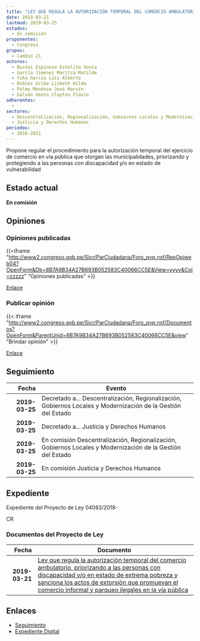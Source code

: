 ```yaml
---
title: "LEY QUE REGULA LA AUTORIZACIÓN TEMPORAL DEL COMERCIO AMBULATORIO, PRIORIZANDO A LAS PERSONAS CON DISCAPACIDAD Y/O EN ESTADO DE EXTREMA POBREZA Y SANCIONA LOS ACTOS DE EXTORSIÓN QUE PROMUEVAN EL COMERCIO INFORMAL Y PARQUEOS ILEGALES EN LA VÍA PÚBLICA"
date: 2019-03-21
lastmod: 2019-03-25
estados: 
  - En comisión
proponentes: 
  - Congreso
grupos: 
  - Cambio 21
autores: 
  - Bustos Espinoza Estelita Sonia
  - García Jiménez Maritza Matilde
  - Yika García Luis Alberto
  - Robles Uribe Lizbeth Hilda
  - Palma Mendoza José Marvín
  - Galván Vento Clayton Flavio
adherentes: 
  - 
sectores: 
  - Descentralización, Regionalización, Gobiernos Locales y Modernización de la Gestión del Estado
  - Justicia y Derechos Humanos
periodos: 
  - 2016-2021
---
```


Propone regular el procedimiento para la autorización temporal del ejercicio de comercio en vía pública que otorgan las municipalidades, priorizando y protegiendo a las personas con discapacidad y/o en estado de vulnerabilidad


## Estado actual

**En comisión**

## Opiniones

### Opiniones publicadas

{{<iframe "http://www2.congreso.gob.pe/Sicr/ParCiudadana/Foro_pvp.nsf/RepOpiweb04?OpenForm&Db=8B7A9B34A27B693B052583C40066CC5E&View=yyyy&Col=zzzzz" "Opiniones publicadas" >}}

[Enlace](http://www2.congreso.gob.pe/Sicr/ParCiudadana/Foro_pvp.nsf/RepOpiweb04?OpenForm&Db=8B7A9B34A27B693B052583C40066CC5E&View=yyyy&Col=zzzzz)
### Publicar opinión

{{< iframe "http://www2.congreso.gob.pe/Sicr/ParCiudadana/Foro_pvp.nsf/Documentos?OpenForm&ParentUnid=8B7A9B34A27B693B052583C40066CC5E&view" "Brindar opinión" >}}

[Enlace](http://www2.congreso.gob.pe/Sicr/ParCiudadana/Foro_pvp.nsf/Documentos?OpenForm&ParentUnid=8B7A9B34A27B693B052583C40066CC5E&view)

## Seguimiento

| Fecha | Evento |
|------:|--------|
| **2019-03-25** | Decretado a... Descentralización, Regionalización, Gobiernos Locales y Modernización de la Gestión del Estado|
| **2019-03-25** | Decretado a... Justicia y Derechos Humanos|
| **2019-03-25** | En comisión Descentralización, Regionalización, Gobiernos Locales y Modernización de la Gestión del Estado|
| **2019-03-25** | En comisión Justicia y Derechos Humanos|


## Expediente

Expediente del Proyecto de Ley 04083/2018-

CR


### Documentos del Proyecto de Ley

| Fecha | Documento |
|------:|--------|
| **2019-03-21** | [Ley que regula la autorización temporal del comercio ambulatorio, priorizando a las personas con discapacidad y/o en estado de extrema pobreza y sanciona los actos de extorsión que promuevan el comercio informal y parqueo ilegales en la vía pública](http://www.leyes.congreso.gob.pe/Documentos/2016_2021/Proyectos_de_Ley_y_de_Resoluciones_Legislativas/PL0408320190321.pdf) |

## Enlaces 

- [Seguimiento](http://www2.congreso.gob.pe/Sicr/TraDocEstProc/CLProLey2016.nsf/f7fff46988ca05b1052578e100829cc7/a07399871918e2ab052583c4007c47c5?OpenDocument)
- [Expediente Digital](http://www2.congreso.gob.pe/Sicr/TraDocEstProc/CLProLey2016.nsf/f7fff46988ca05b1052578e100829cc7/a07399871918e2ab052583c4007c47c5?OpenDocument&Click=05257FB7005EB655.eb71d0cf91d8294e05256cdf006b5706/$Body/0.1C6C)
